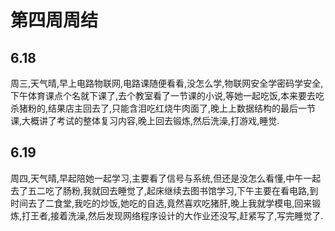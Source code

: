 # 第四周周结

## 6.18
  周三,天气晴,早上电路物联网,电路课随便看看,没怎么学,物联网安全学密码学安全,下午体育课点个名就下课了,去个教室看了一节课的小说,等她一起吃饭,本来要去吃杀猪粉的,结果店主回去了,只能含泪吃红烧牛肉面了,晚上上数据结构的最后一节课,大概讲了考试的整体复习内容,晚上回去锻炼,然后洗澡,打游戏,睡觉.  
## 6.19 
  周四,天气晴,早起陪她一起学习,主要看了信号与系统,但还是没怎么看懂,中午一起去了五二吃了肠粉,我就回去睡觉了,起床继续去图书馆学习,下午主要在看电路,到时间去了二食堂,我吃的炒饭,她吃的自选,竟然喜欢吃猪肝,晚上我就学模电,回来锻炼,打王者,接着洗澡,然后发现网络程序设计的大作业还没写,赶紧写了,写完睡觉了.